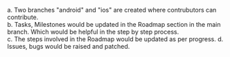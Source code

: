 a. Two branches "android" and "ios" are created where contrubutors can contribute.<br>
b. Tasks, Milestones would be updated in the Roadmap section in the main branch. Which would be helpful in the step by step process.<br>
c. The steps involved in the Roadmap would be updated as per progress.
d. Issues, bugs would be raised and patched.<br>
